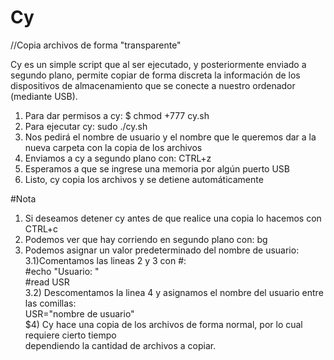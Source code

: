 # Cy
//Copia archivos de forma "transparente"

Cy es un simple script que al ser ejecutado, y posteriormente enviado a segundo plano, permite copiar de forma discreta la información de los dispositivos de almacenamiento que se conecte a nuestro ordenador (mediante USB).

1) Para dar permisos a cy: $ chmod +777 cy.sh                                                                            
2) Para ejecutar cy: sudo ./cy.sh                                                                                             
3) Nos pedirá el nombre de usuario y el nombre que le queremos dar a la nueva carpeta con la copia de los archivos  
4) Enviamos a cy a segundo plano con: CTRL+z                                                                                 
5) Esperamos a que se ingrese una memoria por algún puerto USB                                                       
6) Listo, cy copia los archivos y se detiene automáticamente                                                  

#Nota
1) Si deseamos detener cy antes de que realice una copia lo hacemos con CTRL+c                          
2) Podemos ver que hay corriendo en segundo plano con: bg                                     
3) Podemos asignar un valor predeterminado del nombre de usuario:                                                                
3.1)Comentamos las lineas 2 y 3 con #:                                                                   
 #echo "Usuario: "                                                                                            
 #read USR                                                                            
3.2) Descomentamos la linea 4 y asignamos el nombre del usuario entre las comillas:                      
 USR="nombre de usuario"                                                                                               
$4) Cy hace una copia de los archivos de forma normal, por lo cual requiere cierto tiempo                                      
dependiendo la cantidad de archivos a copiar.
